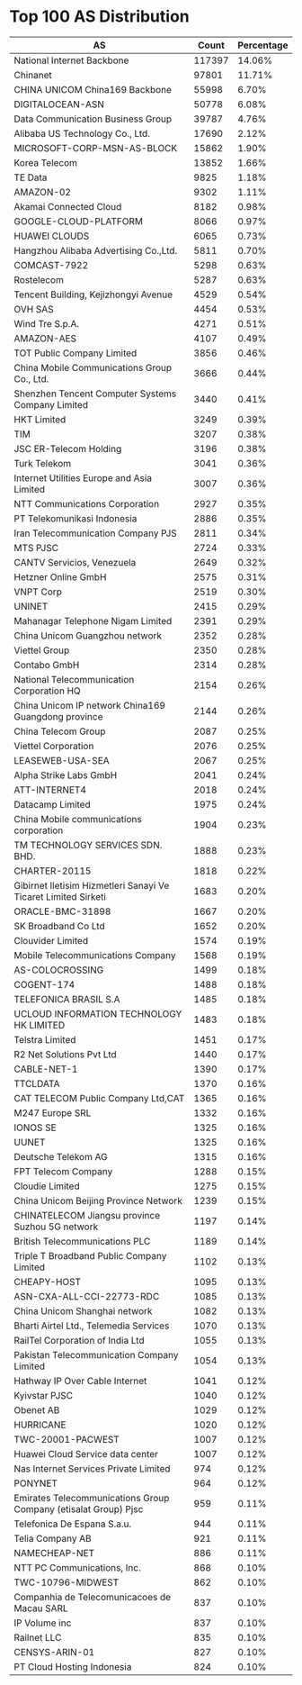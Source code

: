 # Top 100 AS Distribution
| AS | Count | Percentage |
|----|----|----|
| National Internet Backbone | 117397 | 14.06% |
| Chinanet | 97801 | 11.71% |
| CHINA UNICOM China169 Backbone | 55998 | 6.70% |
| DIGITALOCEAN-ASN | 50778 | 6.08% |
| Data Communication Business Group | 39787 | 4.76% |
| Alibaba US Technology Co., Ltd. | 17690 | 2.12% |
| MICROSOFT-CORP-MSN-AS-BLOCK | 15862 | 1.90% |
| Korea Telecom | 13852 | 1.66% |
| TE Data | 9825 | 1.18% |
| AMAZON-02 | 9302 | 1.11% |
| Akamai Connected Cloud | 8182 | 0.98% |
| GOOGLE-CLOUD-PLATFORM | 8066 | 0.97% |
| HUAWEI CLOUDS | 6065 | 0.73% |
| Hangzhou Alibaba Advertising Co.,Ltd. | 5811 | 0.70% |
| COMCAST-7922 | 5298 | 0.63% |
| Rostelecom | 5287 | 0.63% |
| Tencent Building, Kejizhongyi Avenue | 4529 | 0.54% |
| OVH SAS | 4454 | 0.53% |
| Wind Tre S.p.A. | 4271 | 0.51% |
| AMAZON-AES | 4107 | 0.49% |
| TOT Public Company Limited | 3856 | 0.46% |
| China Mobile Communications Group Co., Ltd. | 3666 | 0.44% |
| Shenzhen Tencent Computer Systems Company Limited | 3440 | 0.41% |
| HKT Limited | 3249 | 0.39% |
| TIM | 3207 | 0.38% |
| JSC ER-Telecom Holding | 3196 | 0.38% |
| Turk Telekom | 3041 | 0.36% |
| Internet Utilities Europe and Asia Limited | 3007 | 0.36% |
| NTT Communications Corporation | 2927 | 0.35% |
| PT Telekomunikasi Indonesia | 2886 | 0.35% |
| Iran Telecommunication Company PJS | 2811 | 0.34% |
| MTS PJSC | 2724 | 0.33% |
| CANTV Servicios, Venezuela | 2649 | 0.32% |
| Hetzner Online GmbH | 2575 | 0.31% |
| VNPT Corp | 2519 | 0.30% |
| UNINET | 2415 | 0.29% |
| Mahanagar Telephone Nigam Limited | 2391 | 0.29% |
| China Unicom Guangzhou network | 2352 | 0.28% |
| Viettel Group | 2350 | 0.28% |
| Contabo GmbH | 2314 | 0.28% |
| National Telecommunication Corporation HQ | 2154 | 0.26% |
| China Unicom IP network China169 Guangdong province | 2144 | 0.26% |
| China Telecom Group | 2087 | 0.25% |
| Viettel Corporation | 2076 | 0.25% |
| LEASEWEB-USA-SEA | 2067 | 0.25% |
| Alpha Strike Labs GmbH | 2041 | 0.24% |
| ATT-INTERNET4 | 2018 | 0.24% |
| Datacamp Limited | 1975 | 0.24% |
| China Mobile communications corporation | 1904 | 0.23% |
| TM TECHNOLOGY SERVICES SDN. BHD. | 1888 | 0.23% |
| CHARTER-20115 | 1818 | 0.22% |
| Gibirnet Iletisim Hizmetleri Sanayi Ve Ticaret Limited Sirketi | 1683 | 0.20% |
| ORACLE-BMC-31898 | 1667 | 0.20% |
| SK Broadband Co Ltd | 1652 | 0.20% |
| Clouvider Limited | 1574 | 0.19% |
| Mobile Telecommunications Company | 1568 | 0.19% |
| AS-COLOCROSSING | 1499 | 0.18% |
| COGENT-174 | 1488 | 0.18% |
| TELEFONICA BRASIL S.A | 1485 | 0.18% |
| UCLOUD INFORMATION TECHNOLOGY HK LIMITED | 1483 | 0.18% |
| Telstra Limited | 1451 | 0.17% |
| R2 Net Solutions Pvt Ltd | 1440 | 0.17% |
| CABLE-NET-1 | 1390 | 0.17% |
| TTCLDATA | 1370 | 0.16% |
| CAT TELECOM Public Company Ltd,CAT | 1365 | 0.16% |
| M247 Europe SRL | 1332 | 0.16% |
| IONOS SE | 1325 | 0.16% |
| UUNET | 1325 | 0.16% |
| Deutsche Telekom AG | 1315 | 0.16% |
| FPT Telecom Company | 1288 | 0.15% |
| Cloudie Limited | 1275 | 0.15% |
| China Unicom Beijing Province Network | 1239 | 0.15% |
| CHINATELECOM Jiangsu province Suzhou 5G network | 1197 | 0.14% |
| British Telecommunications PLC | 1189 | 0.14% |
| Triple T Broadband Public Company Limited | 1102 | 0.13% |
| CHEAPY-HOST | 1095 | 0.13% |
| ASN-CXA-ALL-CCI-22773-RDC | 1085 | 0.13% |
| China Unicom Shanghai network | 1082 | 0.13% |
| Bharti Airtel Ltd., Telemedia Services | 1070 | 0.13% |
| RailTel Corporation of India Ltd | 1055 | 0.13% |
| Pakistan Telecommunication Company Limited | 1054 | 0.13% |
| Hathway IP Over Cable Internet | 1041 | 0.12% |
| Kyivstar PJSC | 1040 | 0.12% |
| Obenet AB | 1029 | 0.12% |
| HURRICANE | 1020 | 0.12% |
| TWC-20001-PACWEST | 1007 | 0.12% |
| Huawei Cloud Service data center | 1007 | 0.12% |
| Nas Internet Services Private Limited | 974 | 0.12% |
| PONYNET | 964 | 0.12% |
| Emirates Telecommunications Group Company (etisalat Group) Pjsc | 959 | 0.11% |
| Telefonica De Espana S.a.u. | 944 | 0.11% |
| Telia Company AB | 921 | 0.11% |
| NAMECHEAP-NET | 886 | 0.11% |
| NTT PC Communications, Inc. | 868 | 0.10% |
| TWC-10796-MIDWEST | 862 | 0.10% |
| Companhia de Telecomunicacoes de Macau SARL | 837 | 0.10% |
| IP Volume inc | 837 | 0.10% |
| Railnet LLC | 835 | 0.10% |
| CENSYS-ARIN-01 | 827 | 0.10% |
| PT Cloud Hosting Indonesia | 824 | 0.10% |
